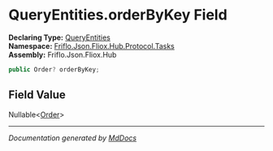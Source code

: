 ﻿<!--  
  <auto-generated>   
    The contents of this file were generated by a tool.  
    Changes to this file may be list if the file is regenerated  
  </auto-generated>   
-->

# QueryEntities.orderByKey Field

**Declaring Type:** [QueryEntities](../index.md)  
**Namespace:** [Friflo.Json.Fliox.Hub.Protocol.Tasks](../../index.md)  
**Assembly:** Friflo.Json.Fliox.Hub

```csharp
public Order? orderByKey;
```

## Field Value

Nullable\<[Order](../../Order/index.md)\>

___

*Documentation generated by [MdDocs](https://github.com/ap0llo/mddocs)*

